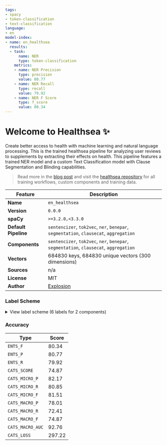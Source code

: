 ```yaml
---
tags:
- spacy
- token-classification
- text-classification
language:
- en
model-index:
- name: en_healthsea
  results:
  - task:
      name: NER
      type: token-classification
    metrics:
    - name: NER Precision
      type: precision
      value: 80.77
    - name: NER Recall
      type: recall
      value: 79.92
    - name: NER F Score
      type: f_score
      value: 80.34
---
```


# Welcome to Healthsea ✨
Create better access to health with machine learning and natural language processing. This is the trained healthsea pipeline for analyzing user reviews to supplements by extracting their effects on health. This pipeline features a trained NER model and a custom Text Classification model with Clause Segmentation and Blinding capabilities.

> Read more in the [blog post](https://explosion.ai/blog/healthsea) and visit the [healthsea repository](https://github.com/explosion/healthsea) for all training workflows, custom components and training data.

| Feature | Description |
| --- | --- |
| **Name** | `en_healthsea` |
| **Version** | `0.0.0` |
| **spaCy** | `>=3.2.0,<3.3.0` |
| **Default Pipeline** | `sentencizer`, `tok2vec`, `ner`, `benepar`, `segmentation`, `clausecat`, `aggregation` |
| **Components** | `sentencizer`, `tok2vec`, `ner`, `benepar`, `segmentation`, `clausecat`, `aggregation` |
| **Vectors** | 684830 keys, 684830 unique vectors (300 dimensions) |
| **Sources** | n/a |
| **License** | MIT |
| **Author** | [Explosion](explosion.ai) |

### Label Scheme

<details>

<summary>View label scheme (6 labels for 2 components)</summary>

| Component | Labels |
| --- | --- |
| **`ner`** | `BENEFIT`, `CONDITION` |
| **`clausecat`** | `POSITIVE`, `NEUTRAL`, `NEGATIVE`, `ANAMNESIS` |

</details>

### Accuracy

| Type | Score |
| --- | --- |
| `ENTS_F` | 80.34 |
| `ENTS_P` | 80.77 |
| `ENTS_R` | 79.92 |
| `CATS_SCORE` | 74.87 |
| `CATS_MICRO_P` | 82.17 |
| `CATS_MICRO_R` | 80.85 |
| `CATS_MICRO_F` | 81.51 |
| `CATS_MACRO_P` | 78.01 |
| `CATS_MACRO_R` | 72.41 |
| `CATS_MACRO_F` | 74.87 |
| `CATS_MACRO_AUC` | 92.76 |
| `CATS_LOSS` | 297.22 |
